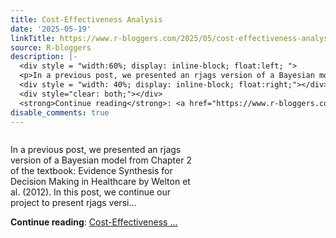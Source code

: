 ```yaml
---
title: Cost-Effectiveness Analysis
date: '2025-05-19'
linkTitle: https://www.r-bloggers.com/2025/05/cost-effectiveness-analysis/
source: R-bloggers
description: |-
  <div style = "width:60%; display: inline-block; float:left; ">
  <p>In a previous post, we presented an rjags version of a Bayesian model from Chapter 2 of the textbook: Evidence Synthesis for Decision Making in Healthcare by Welton et al. (2012). In this post, we continue our project to present rjags versi...</p></div>
  <div style = "width: 40%; display: inline-block; float:right;"></div>
  <div style="clear: both;"></div>
  <strong>Continue reading</strong>: <a href="https://www.r-bloggers.com/2025/05/cost-effectiveness-analysis/">Cost-Effectiveness ...
disable_comments: true
---
```

<div style = "width:60%; display: inline-block; float:left; ">
<p>In a previous post, we presented an rjags version of a Bayesian model from Chapter 2 of the textbook: Evidence Synthesis for Decision Making in Healthcare by Welton et al. (2012). In this post, we continue our project to present rjags versi...</p></div>
<div style = "width: 40%; display: inline-block; float:right;"></div>
<div style="clear: both;"></div>
<strong>Continue reading</strong>: <a href="https://www.r-bloggers.com/2025/05/cost-effectiveness-analysis/">Cost-Effectiveness ...